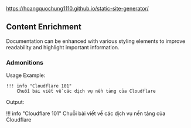 https://hoangquochung1110.github.io/static-site-generator/

## Content Enrichment

Documentation can be enhanced with various styling elements to improve readability and highlight important information.

### Admonitions

Usage Example:

```
!!! info "Cloudflare 101"
    Chuỗi bài viết về các dịch vụ nền tảng của Cloudflare
```

Output:

!!! info "Cloudflare 101"
    Chuỗi bài viết về các dịch vụ nền tảng của Cloudflare
